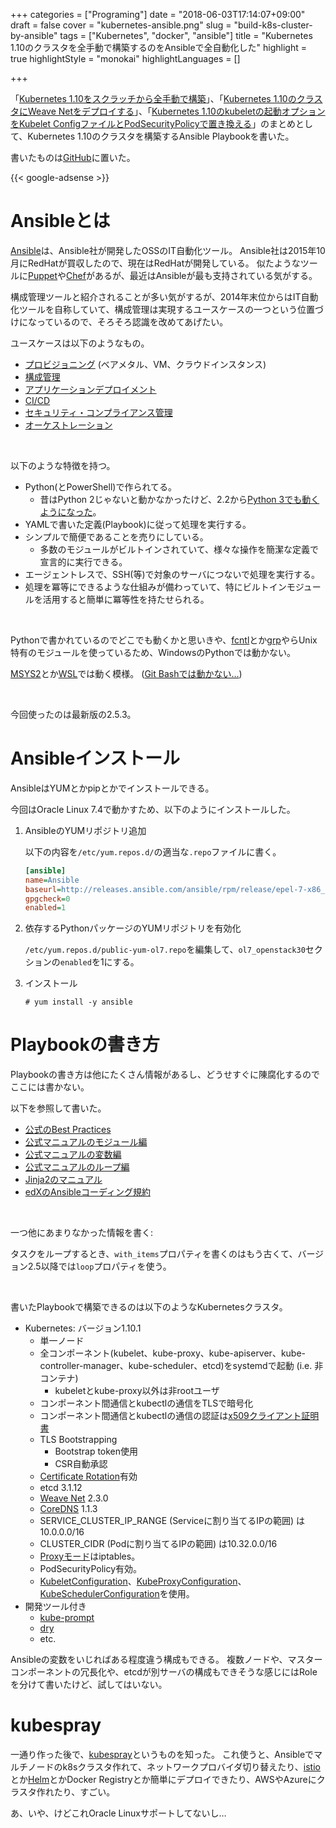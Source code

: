 +++
categories = ["Programing"]
date = "2018-06-03T17:14:07+09:00"
draft = false
cover = "kubernetes-ansible.png"
slug = "build-k8s-cluster-by-ansible"
tags = ["Kubernetes", "docker", "ansible"]
title = "Kubernetes 1.10のクラスタを全手動で構築するのをAnsibleで全自動化した"
highlight = true
highlightStyle = "monokai"
highlightLanguages = []

+++

「[Kubernetes 1.10をスクラッチから全手動で構築](https://www.kaitoy.xyz/2018/04/17/kubernetes110-from-scratch/)」、「[Kubernetes 1.10のクラスタにWeave Netをデプロイする](https://www.kaitoy.xyz/2018/05/04/kubernetes-with-weave-net/)」、「[Kubernetes 1.10のkubeletの起動オプションをKubelet ConfigファイルとPodSecurityPolicyで置き換える](https://www.kaitoy.xyz/2018/05/05/kubernetes-kubelet-config-and-pod-sec-policy/)」のまとめとして、Kubernetes 1.10のクラスタを構築するAnsible Playbookを書いた。

書いたものは[GitHub](https://github.com/kaitoy/ansible-k8s)に置いた。

<!--more-->

{{< google-adsense >}}

# Ansibleとは

[Ansible](https://www.ansible.com/)は、Ansible社が開発したOSSのIT自動化ツール。
Ansible社は2015年10月にRedHatが買収したので、現在はRedHatが開発している。
似たようなツールに[Puppet](https://puppet.com/)や[Chef](https://www.chef.io/)があるが、最近はAnsibleが最も支持されている気がする。

構成管理ツールと紹介されることが多い気がするが、2014年末位からはIT自動化ツールを自称していて、構成管理は実現するユースケースの一つという位置づけになっているので、そろそろ認識を改めてあげたい。

ユースケースは以下のようなもの。

* [プロビジョニング](https://www.ansible.com/use-cases/provisioning) (ベアメタル、VM、クラウドインスタンス)
* [構成管理](https://www.ansible.com/use-cases/configuration-management)
* [アプリケーションデプロイメント](https://www.ansible.com/use-cases/application-deployment)
* [CI/CD](https://www.ansible.com/use-cases/continuous-delivery)
* [セキュリティ・コンプライアンス管理](https://www.ansible.com/use-cases/security-and-compliance)
* [オーケストレーション](https://www.ansible.com/use-cases/orchestration)

<br>

以下のような特徴を持つ。

* Python(とPowerShell)で作られてる。
    * 昔はPython 2じゃないと動かなかったけど、2.2から[Python 3でも動くようになった](https://docs.ansible.com/ansible/2.3/python_3_support.html)。
* YAMLで書いた定義(Playbook)に従って処理を実行する。
* シンプルで簡便であることを売りにしている。
    * 多数のモジュールがビルトインされていて、様々な操作を簡潔な定義で宣言的に実行できる。
* エージェントレスで、SSH(等)で対象のサーバにつないで処理を実行する。
* 処理を冪等にできるような仕組みが備わっていて、特にビルトインモジュールを活用すると簡単に冪等性を持たせられる。

<br>

Pythonで書かれているのでどこでも動くかと思いきや、[fcntl](https://docs.python.jp/3/library/fcntl.html)とか[grp](https://docs.python.jp/3/library/grp.html)やらUnix特有のモジュールを使っているため、WindowsのPythonでは動かない。

[MSYS2](http://kzlog.picoaccel.com/post-935/)とか[WSL](https://qiita.com/comefigo/items/f2b42c22e903f43e136e)では動く模様。
([Git Bashでは動かない…](https://superuser.com/questions/1255634/install-ansible-in-windows-using-git-bash))

<br>

今回使ったのは最新版の2.5.3。

# Ansibleインストール

AnsibleはYUMとかpipとかでインストールできる。

今回はOracle Linux 7.4で動かすため、以下のようにインストールした。

1. AnsibleのYUMリポジトリ追加

    以下の内容を`/etc/yum.repos.d/`の適当な`.repo`ファイルに書く。

    ```ini
    [ansible]
    name=Ansible
    baseurl=http://releases.ansible.com/ansible/rpm/release/epel-7-x86_64/
    gpgcheck=0
    enabled=1
    ```

2. 依存するPythonパッケージのYUMリポジトリを有効化

    `/etc/yum.repos.d/public-yum-ol7.repo`を編集して、`ol7_openstack30`セクションの`enabled`を1にする。

3. インストール

    ```console
    # yum install -y ansible
    ```

# Playbookの書き方

Playbookの書き方は他にたくさん情報があるし、どうせすぐに陳腐化するのでここには書かない。

以下を参照して書いた。

* [公式のBest Practices](http://docs.ansible.com/ansible/latest/user_guide/playbooks_best_practices.html#how-to-differentiate-staging-vs-production)
* [公式マニュアルのモジュール編](http://docs.ansible.com/ansible/latest/modules/modules_by_category.html)
* [公式マニュアルの変数編](http://docs.ansible.com/ansible/latest/user_guide/playbooks_variables.html)
* [公式マニュアルのループ編](http://docs.ansible.com/ansible/latest/user_guide/playbooks_loops.html)
* [Jinja2のマニュアル](http://jinja.pocoo.org/docs/2.10/)
* [edXのAnsibleコーディング規約](https://openedx.atlassian.net/wiki/spaces/OpenOPS/pages/26837527/Ansible+Code+Conventions)

<br>

一つ他にあまりなかった情報を書く:

タスクをループするとき、`with_items`プロパティを書くのはもう古くて、バージョン2.5以降では`loop`プロパティを使う。

<br>

書いたPlaybookで構築できるのは以下のようなKubernetesクラスタ。

* Kubernetes: バージョン1.10.1
    * 単一ノード
    * 全コンポーネント(kubelet、kube-proxy、kube-apiserver、kube-controller-manager、kube-scheduler、etcd)をsystemdで起動 (i.e. 非コンテナ)
        * kubeletとkube-proxy以外は非rootユーザ
    * コンポーネント間通信とkubectlの通信をTLSで暗号化
    * コンポーネント間通信とkubectlの通信の認証は[x509クライアント証明書](https://kubernetes.io/docs/admin/authentication/#x509-client-certs)
    * TLS Bootstrapping
        * Bootstrap token使用
        * CSR自動承認
    * [Certificate Rotation](https://kubernetes.io/docs/tasks/tls/certificate-rotation/)有効
    * etcd 3.1.12
    * [Weave Net](https://www.weave.works/oss/net/) 2.3.0
    * [CoreDNS](https://github.com/coredns/coredns) 1.1.3
    * SERVICE_CLUSTER_IP_RANGE (Serviceに割り当てるIPの範囲) は10.0.0.0/16
    * CLUSTER_CIDR (Podに割り当てるIPの範囲) は10.32.0.0/16
    * [Proxyモード](https://kubernetes.io/docs/concepts/services-networking/service/#virtual-ips-and-service-proxies)はiptables。
    * PodSecurityPolicy有効。
    * [KubeletConfiguration](https://kubernetes.io/docs/tasks/administer-cluster/kubelet-config-file/ )、[KubeProxyConfiguration](https://github.com/kubernetes/kubernetes/blob/master/pkg/proxy/apis/kubeproxyconfig/v1alpha1/types.go)、[KubeSchedulerConfiguration](https://github.com/kubernetes/kubernetes/blob/master/pkg/apis/componentconfig/v1alpha1/types.go)を使用。
* 開発ツール付き
    * [kube-prompt](https://github.com/c-bata/kube-prompt)
    * [dry](https://github.com/moncho/dry)
    * etc.

Ansibleの変数をいじればある程度違う構成もできる。
複数ノードや、マスターコンポーネントの冗長化や、etcdが別サーバの構成もできそうな感じにはRoleを分けて書いたけど、試してはいない。

# kubespray

一通り作った後で、[kubespray](https://github.com/kubernetes-incubator/kubespray)というものを知った。
これ使うと、Ansibleでマルチノードのk8sクラスタ作れて、ネットワークプロバイダ切り替えたり、[istio](https://istio.io/)とか[Helm](https://helm.sh/)とかDocker Registryとか簡単にデプロイできたり、AWSやAzureにクラスタ作れたり、すごい。

あ、いや、けどこれOracle Linuxサポートしてないし…

